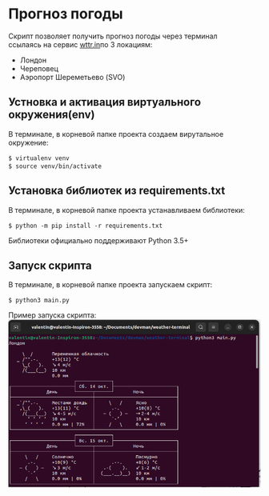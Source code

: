 # Прогноз погоды

Скрипт позволяет получить прогноз погоды через терминал  
ссылаясь на сервис [wttr.in](https://wttr.in/)по 3 локациям:

* Лондон
* Череповец
* Аэропорт Шереметьево (SVO)

## Устновка и активация виртуального окружения(env)

В терминале, в корневой папке проекта создаем вирутальное окружение:

```console
$ virtualenv venv
$ source venv/bin/activate
```

## Установка библиотек из requirements.txt

В терминале, в корневой папке проекта устанавливаем библиотеки:

```console
$ python -m pip install -r requirements.txt
```

Библиотеки официально поддерживают Python 3.5+

## Запуск скрипта

В терминале, в корневой папке проекта запускаем скрипт:

```console
$ python3 main.py
```

Пример запуска скрипта:
![Screenshot](https://github.com/valhallajazzy/weather-terminal/blob/main/%D0%BF%D1%80%D0%B8%D0%BC%D0%B5%D1%80_%D0%B7%D0%B0%D0%BF%D1%83%D1%81%D0%BA%D0%B0_%D1%81%D0%BA%D1%80%D0%B8%D0%BF%D1%82%D0%B0.png)
